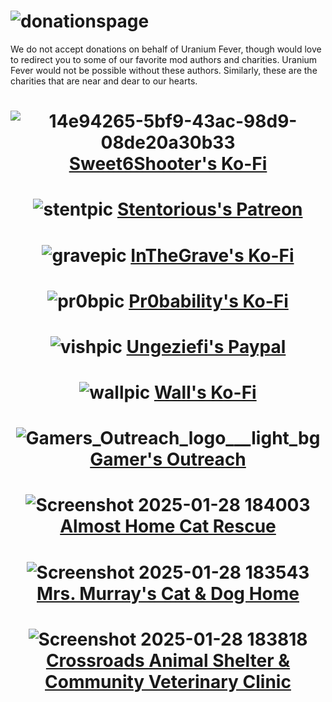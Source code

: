 # ![donationspage](https://github.com/user-attachments/assets/33bef0b9-b1ea-4d01-979e-8053dcb97dc2)

We do not accept donations on behalf of Uranium Fever, though would love to redirect you to some of our favorite mod authors and charities. Uranium Fever would not be possible without these authors. Similarly, these are the charities that are near and dear to our hearts.

# <p align="center"> ![14e94265-5bf9-43ac-98d9-08de20a30b33](https://github.com/user-attachments/assets/9ed3ec94-f4db-4260-af5b-1cf39bf7e4ad) [Sweet6Shooter's Ko-Fi](https://ko-fi.com/sweetsixshooter) </p>

# <p align="center"> ![stentpic](https://github.com/user-attachments/assets/340bb0d1-4daf-4a21-9b0d-d279fcac4f41) [Stentorious's Patreon](https://www.patreon.com/stentorious) </p>

# <p align="center"> ![gravepic](https://github.com/user-attachments/assets/080e4481-cc72-425a-98d7-8a3423455e18) [InTheGrave's Ko-Fi](https://ko-fi.com/gravy19125) </p>

# <p align="center"> ![pr0bpic](https://github.com/user-attachments/assets/72f6b5b1-61ca-4cb3-9d93-df0223053af6) [Pr0bability's Ko-Fi](https://ko-fi.com/pr0bability) </p>

# <p align="center"> ![vishpic](https://github.com/user-attachments/assets/59a481e6-880f-4de7-b034-59db1c18428d) [Ungeziefi's Paypal](https://www.paypal.com/paypalme/Ungeziefi) </p>

# <p align="center"> ![wallpic](https://github.com/user-attachments/assets/ea7aaac3-7dbf-4c29-95e4-2460145037d3) [Wall's Ko-Fi](https://ko-fi.com/wall_sogb) </p>

# <p align="center"> ![Gamers_Outreach_logo___light_bg](https://github.com/user-attachments/assets/b83d75a6-92cb-4d48-b30d-b4814f9df51d) [Gamer's Outreach](https://gamersoutreach.org/donate/) </p>

# <p align="center"> ![Screenshot 2025-01-28 184003](https://github.com/user-attachments/assets/2ba0ccaf-956c-460e-a5ed-4e93c0660291) [Almost Home Cat Rescue](https://donorbox.org/one-time-donation-129) </p>

# <p align="center"> ![Screenshot 2025-01-28 183543](https://github.com/user-attachments/assets/a953c79d-b123-4dc1-a4a5-0230a97272b2) [Mrs. Murray's Cat & Dog Home](https://mrsmurrays.co.uk/donate) </p>

# <p align="center"> ![Screenshot 2025-01-28 183818](https://github.com/user-attachments/assets/8453380f-c2c1-4b50-af1f-076a10544dce) [Crossroads Animal Shelter & Community Veterinary Clinic](https://crossroadsshelter.org/donate) </p>
